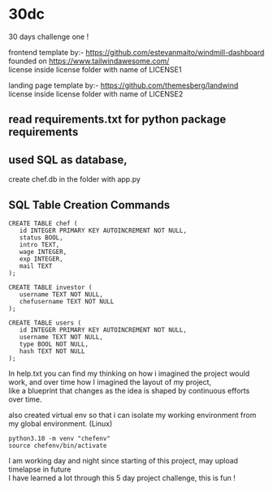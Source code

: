 # 30dc
30 days challenge one !

frontend template by:- https://github.com/estevanmaito/windmill-dashboard  
founded on https://www.tailwindawesome.com/  
license inside license folder with name of LICENSE1  

landing page template by:- https://github.com/themesberg/landwind  
license inside license folder with name of LICENSE2  

## read requirements.txt for python package requirements

## used SQL as database, 

create chef.db in the folder with app.py

## SQL Table Creation Commands

```
CREATE TABLE chef (
   id INTEGER PRIMARY KEY AUTOINCREMENT NOT NULL,
   status BOOL,
   intro TEXT,
   wage INTEGER,
   exp INTEGER,
   mail TEXT
);
```

```
CREATE TABLE investor (
   username TEXT NOT NULL,
   chefusername TEXT NOT NULL
);
```

```
CREATE TABLE users (
   id INTEGER PRIMARY KEY AUTOINCREMENT NOT NULL,
   username TEXT NOT NULL,
   type BOOL NOT NULL,
   hash TEXT NOT NULL
);
```

In help.txt you can find my thinking on how i imagined the project would work,
and over time how I imagined the layout of my project,  
like a blueprint that changes as the idea is shaped by continuous efforts over time.

also created virtual env so that i can isolate my working environment 
from my global environment. (Linux)

```
python3.10 -m venv "chefenv"
source chefenv/bin/activate
```

I am working day and night since starting of this project, may upload timelapse in future  
I have learned a lot through this 5 day project challenge,
this is fun !
